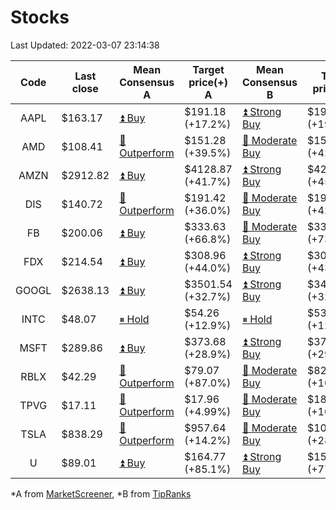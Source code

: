 # Stocks
Last Updated: 2022-03-07 23:14:38

|Code|Last close|Mean Consensus A|Target price(+) A|Mean Consensus B|Target price(+) B|
|:--:|-|-|-|-|-|
|AAPL|$163.17|[⏫ Buy](https://m.marketscreener.com/quote/stock/-4849/)|$191.18 (+17.2%)|[⏫ Strong Buy](https://www.tipranks.com/stocks/aapl/forecast)|$193.32 (+19.70%)|
|AMD|$108.41|[🔼 Outperform](https://m.marketscreener.com/quote/stock/-19475876/)|$151.28 (+39.5%)|[🔼 Moderate Buy](https://www.tipranks.com/stocks/amd/forecast)|$154.24 (+42.27%)|
|AMZN|$2912.82|[⏫ Buy](https://m.marketscreener.com/quote/stock/-12864605/)|$4128.87 (+41.7%)|[⏫ Strong Buy](https://www.tipranks.com/stocks/amzn/forecast)|$4218.56 (+45.92%)|
|DIS|$140.72|[🔼 Outperform](https://m.marketscreener.com/quote/stock/-4842/)|$191.42 (+36.0%)|[🔼 Moderate Buy](https://www.tipranks.com/stocks/dis/forecast)|$193.06 (+42.04%)|
|FB|$200.06|[⏫ Buy](https://m.marketscreener.com/quote/stock/-10547141/)|$333.63 (+66.8%)|[🔼 Moderate Buy](https://www.tipranks.com/stocks/fb/forecast)|$331.13 (+73.67%)|
|FDX|$214.54|[⏫ Buy](https://m.marketscreener.com/quote/stock/-12585/)|$308.96 (+44.0%)|[⏫ Strong Buy](https://www.tipranks.com/stocks/fdx/forecast)|$308.07 (+43.60%)|
|GOOGL|$2638.13|[⏫ Buy](https://m.marketscreener.com/quote/stock/-24203373/)|$3501.54 (+32.7%)|[⏫ Strong Buy](https://www.tipranks.com/stocks/googl/forecast)|$3499.00 (+32.63%)|
|INTC|$48.07|[⏸ Hold](https://m.marketscreener.com/quote/stock/-4829/)|$54.26 (+12.9%)|[⏸ Hold](https://www.tipranks.com/stocks/intc/forecast)|$53.95 (+12.23%)|
|MSFT|$289.86|[⏫ Buy](https://m.marketscreener.com/quote/stock/-4835/)|$373.68 (+28.9%)|[⏫ Strong Buy](https://www.tipranks.com/stocks/msft/forecast)|$376.28 (+29.81%)|
|RBLX|$42.29|[🔼 Outperform](https://m.marketscreener.com/quote/stock/-117793644/)|$79.07 (+87.0%)|[🔼 Moderate Buy](https://www.tipranks.com/stocks/rblx/forecast)|$82.90 (+100.73%)|
|TPVG|$17.11|[🔼 Outperform](https://m.marketscreener.com/quote/stock/-15933327/)|$17.96 (+4.99%)|[🔼 Moderate Buy](https://www.tipranks.com/stocks/tpvg/forecast)|$18.38 (+10.92%)|
|TSLA|$838.29|[🔼 Outperform](https://m.marketscreener.com/quote/stock/-6344549/)|$957.64 (+14.2%)|[🔼 Moderate Buy](https://www.tipranks.com/stocks/tsla/forecast)|$1068.40 (+28.73%)|
|U|$89.01|[⏫ Buy](https://m.marketscreener.com/quote/stock/-112492634/)|$164.77 (+85.1%)|[⏫ Strong Buy](https://www.tipranks.com/stocks/u/forecast)|$157.71 (+77.18%)|


*A from [MarketScreener](https://www.marketscreener.com), *B from [TipRanks](https://www.tipranks.com)
